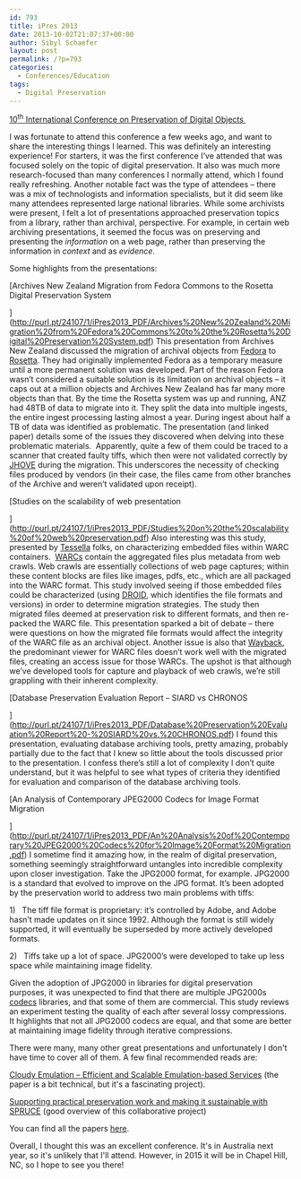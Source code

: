 ```yaml
---
id: 793
title: iPres 2013
date: 2013-10-02T21:07:37+00:00
author: Sibyl Schaefer
layout: post
permalink: /?p=793
categories:
  - Conferences/Education
tags:
  - Digital Preservation
---
```

[10<sup>th</sup> International Conference on Preservation of Digital Objects ](http://ipres2013.ist.utl.pt/)

I was fortunate to attend this conference a few weeks ago, and want to share the interesting things I learned. This was definitely an interesting experience! For starters, it was the first conference I’ve attended that was focused solely on the topic of digital preservation. It also was much more research-focused than many conferences I normally attend, which I found really refreshing. Another notable fact was the type of attendees – there was a mix of technologists and information specialists, but it did seem like many attendees represented large national libraries. While some archivists were present, I felt a lot of presentations approached preservation topics from a library, rather than archival, perspective. For example, in certain web archiving presentations, it seemed the focus was on preserving and presenting the _information_ on a web page, rather than preserving the information in _context_ and as _evidence_.

Some highlights from the presentations:

[<!--more-->Archives New Zealand Migration from Fedora Commons to the Rosetta Digital Preservation System



](http://purl.pt/24107/1/iPres2013_PDF/Archives%20New%20Zealand%20Migration%20from%20Fedora%20Commons%20to%20the%20Rosetta%20Digital%20Preservation%20System.pdf) This presentation from Archives New Zealand discussed the migration of archival objects from [Fedora](http://www.fedora-commons.org/about) to [Rosetta](http://www.exlibrisgroup.com/category/RosettaOverview). They had originally implemented Fedora as a temporary measure until a more permanent solution was developed. Part of the reason Fedora wasn’t considered a suitable solution is its limitation on archival objects – it caps out at a million objects and Archives New Zealand has far many more objects than that. By the time the Rosetta system was up and running, ANZ had 48TB of data to migrate into it. They split the data into multiple ingests, the entire ingest processing lasting almost a year. During ingest about half a TB of data was identified as problematic. The presentation (and linked paper) details some of the issues they discovered when delving into these problematic materials.  Apparently, quite a few of them could be traced to a scanner that created faulty tiffs, which then were not validated correctly by [JHOVE](http://sourceforge.net/projects/jhove/) during the migration. This underscores the necessity of checking files produced by vendors (in their case, the files came from other branches of the Archive and weren’t validated upon receipt).

[Studies on the scalability of web presentation

](http://purl.pt/24107/1/iPres2013_PDF/Studies%20on%20the%20scalability%20of%20web%20preservation.pdf) Also interesting was this study, presented by [Tessella](http://www.tessella.com/) folks, on characterizing embedded files within WARC containers.  [WARCs](http://www.digitalpreservation.gov/formats/fdd/fdd000236.shtml) contain the aggregated files plus metadata from web crawls. Web crawls are essentially collections of web page captures; within these content blocks are files like images, pdfs, etc., which are all packaged into the WARC format. This study involved seeing if those embedded files could be characterized (using [DROID](http://www.nationalarchives.gov.uk/information-management/our-services/dc-file-profiling-tool.htm), which identifies the file formats and versions) in order to determine migration strategies. The study then migrated files deemed at preservation risk to different formats, and then re-packed the WARC file. This presentation sparked a bit of debate – there were questions on how the migrated file formats would affect the integrity of the WARC file as an archival object. Another issue is also that [Wayback](http://archive-access.sourceforge.net/projects/wayback/), the predominant viewer for WARC files doesn’t work well with the migrated files, creating an access issue for those WARCs. The upshot is that although we’ve developed tools for capture and playback of web crawls, we’re still grappling with their inherent complexity.

[Database Preservation Evaluation Report – SIARD vs CHRONOS

](http://purl.pt/24107/1/iPres2013_PDF/Database%20Preservation%20Evaluation%20Report%20-%20SIARD%20vs.%20CHRONOS.pdf) I found this presentation, evaluating database archiving tools, pretty amazing, probably partially due to the fact that I knew so little about the tools discussed prior to the presentation. I confess there’s still a lot of complexity I don’t quite understand, but it was helpful to see what types of criteria they identified for evaluation and comparison of the database archiving tools.

[An Analysis of Contemporary JPEG2000 Codecs for Image Format Migration

](http://purl.pt/24107/1/iPres2013_PDF/An%20Analysis%20of%20Contemporary%20JPEG2000%20Codecs%20for%20Image%20Format%20Migration.pdf) I sometime find it amazing how, in the realm of digital preservation, something seemingly straightforward untangles into incredible complexity upon closer investigation. Take the JPG2000 format, for example. JPG2000 is a standard that evolved to improve on the JPG format. It’s been adopted by the preservation world to address two main problems with tiffs:

1)   The tiff file format is proprietary: it’s controlled by Adobe, and Adobe hasn’t made updates on it since 1992. Although the format is still widely supported, it will eventually be superseded by more actively developed formats.

2)   Tiffs take up a lot of space. JPG2000’s were developed to take up less space while maintaining image fidelity.

Given the adoption of JPG2000 in libraries for digital preservation purposes, it was unexpected to find that there are multiple JPG2000s [codecs](http://en.wikipedia.org/wiki/Codec) libraries, and that some of them are commercial. This study reviews an experiment testing the quality of each after several lossy compressions. It highlights that not all JPG2000 codecs are equal, and that some are better at maintaining image fidelity through iterative compressions.

There were many, many other great presentations and unfortunately I don't have time to cover all of them. A few final recommended reads are:

[Cloudy Emulation – Efficient and Scalable Emulation-based Services](http://purl.pt/24107/1/iPres2013_PDF/Cloudy%20Emulation%20%E2%80%93%20Efficient%20and%20Scaleable%20Emulation-based%20Services.pdf) (the paper is a bit technical, but it's a fascinating project).

[Supporting practical preservation work and making it sustainable with SPRUCE](http://purl.pt/24107/1/iPres2013_PDF/Supporting%20practical%20preservation%20work%20and%20making%20it%20sustainable%20with%20SPRUCE.pdf) (good overview of this collaborative project)

You can find all the papers [here](http://purl.pt/24107/1/).

Overall, I thought this was an excellent conference. It's in Australia next year, so it's unlikely that I'll attend. However, in 2015 it will be in Chapel Hill, NC, so I hope to see you there!

&nbsp;

&nbsp;

&nbsp;

